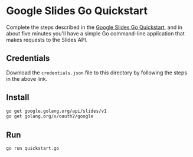# Google Slides Go Quickstart

Complete the steps described in the [Google Slides Go Quickstart](https://developers.google.com/slides/quickstart/go), and in about five minutes you'll have a simple Go command-line application that makes requests to the Slides API.

## Credentials

Download the `credentials.json` file to this directory by following the steps in the above link.

## Install

```bash
go get google.golang.org/api/slides/v1
go get golang.org/x/oauth2/google
```

## Run

`go run quickstart.go`
